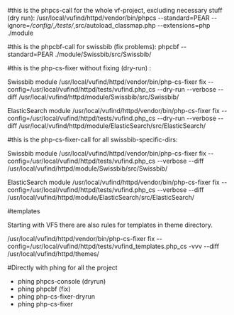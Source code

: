 #this is the phpcs-call for the whole vf-project, excluding necessary stuff (dry run):
/usr/local/vufind/httpd/vendor/bin/phpcs --standard=PEAR --ignore=*/config/*,*/tests/*,src/autoload_classmap.php --extensions=php ./module

#this is the phpcbf-call for swissbib (fix problems):
phpcbf --standard=PEAR ./module/Swissbib/src/Swissbib/

#this is the php-cs-fixer without fixing (dry-run) :

Swissbib module
/usr/local/vufind/httpd/vendor/bin/php-cs-fixer fix --config=/usr/local/vufind/httpd/tests/vufind.php_cs --dry-run --verbose --diff /usr/local/vufind/httpd/module/Swissbib/src/Swissbib/

ElasticSearch module
/usr/local/vufind/httpd/vendor/bin/php-cs-fixer fix --config=/usr/local/vufind/httpd/tests/vufind.php_cs --dry-run --verbose --diff /usr/local/vufind/httpd/module/ElasticSearch/src/ElasticSearch/

#this is the php-cs-fixer-call for all swissbib-specific-dirs:

Swissbib module
/usr/local/vufind/httpd/vendor/bin/php-cs-fixer fix --config=/usr/local/vufind/httpd/tests/vufind.php_cs --verbose --diff /usr/local/vufind/httpd/module/Swissbib/src/Swissbib/

ElasticSearch module
/usr/local/vufind/httpd/vendor/bin/php-cs-fixer fix --config=/usr/local/vufind/httpd/tests/vufind.php_cs --verbose --diff /usr/local/vufind/httpd/module/ElasticSearch/src/ElasticSearch/

#templates

Starting with VF5 there are also rules for templates in theme directory.

/usr/local/vufind/httpd/vendor/bin/php-cs-fixer fix --config=/usr/local/vufind/httpd/tests/vufind_templates.php_cs -vvv --diff /usr/local/vufind/httpd/themes/

#Directly with phing for all the project

 * phing phpcs-console (dryrun)
 * phing phpcbf (fix)
 * phing php-cs-fixer-dryrun
 * phing php-cs-fixer
